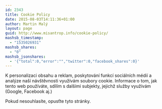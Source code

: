 ```yaml
---
id: 2343
title: Cookie Policy
date: 2015-08-03T14:11:36+01:00
author: Martin Malý
layout: page
guid: http://www.misantrop.info/cookie-policy/
mashsb_timestamp:
  - "1535026931"
mashsb_shares:
  - "0"
mashsb_jsonshares:
  - '{"total":0,"error":"","twitter":0,"facebook_shares":0}'
---
```

K personalizaci obsahu a reklam, poskytování funkcí sociálních médií a analýze naší návštěvnosti využívám soubory cookie. Informace o tom, jak tento web používáte, sdílím s dalšími subjekty, jejichž služby využívám (Google, Facebook aj.)

Pokud nesouhlasíte, opusťte tyto stránky.